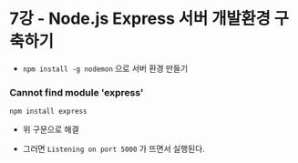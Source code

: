 # 7강 - Node.js Express 서버 개발환경 구축하기

-  `npm install -g nodemon` 으로 서버 환경 만들기

### Cannot find module 'express'

```
npm install express
```

- 위 구문으로 해결

- 그러면 `Listening on port 5000` 가 뜨면서 실행된다.

